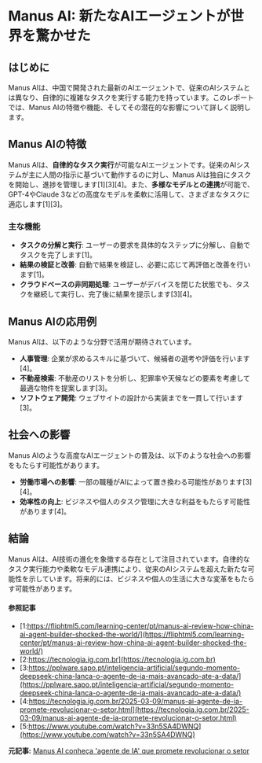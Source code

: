 # Manus AI: 新たなAIエージェントが世界を驚かせた

## はじめに

Manus AIは、中国で開発された最新のAIエージェントで、従来のAIシステムとは異なり、自律的に複雑なタスクを実行する能力を持っています。このレポートでは、Manus AIの特徴や機能、そしてその潜在的な影響について詳しく説明します。

## Manus AIの特徴

Manus AIは、**自律的なタスク実行**が可能なAIエージェントです。従来のAIシステムが主に人間の指示に基づいて動作するのに対し、Manus AIは独自にタスクを開始し、進捗を管理します[1][3][4]。また、**多様なモデルとの連携**が可能で、GPT-4やClaude 3などの高度なモデルを柔軟に活用して、さまざまなタスクに適応します[1][3]。

### 主な機能

- **タスクの分解と実行**: ユーザーの要求を具体的なステップに分解し、自動でタスクを完了します[1]。
- **結果の検証と改善**: 自動で結果を検証し、必要に応じて再評価と改善を行います[1]。
- **クラウドベースの非同期処理**: ユーザーがデバイスを閉じた状態でも、タスクを継続して実行し、完了後に結果を提示します[3][4]。

## Manus AIの応用例

Manus AIは、以下のような分野で活用が期待されています。

- **人事管理**: 企業が求めるスキルに基づいて、候補者の選考や評価を行います[4]。
- **不動産検索**: 不動産のリストを分析し、犯罪率や天候などの要素を考慮して最適な物件を提案します[3]。
- **ソフトウェア開発**: ウェブサイトの設計から実装までを一貫して行います[3]。

## 社会への影響

Manus AIのような高度なAIエージェントの普及は、以下のような社会への影響をもたらす可能性があります。

- **労働市場への影響**: 一部の職種がAIによって置き換わる可能性があります[3][4]。
- **効率性の向上**: ビジネスや個人のタスク管理に大きな利益をもたらす可能性があります[4]。

## 結論

Manus AIは、AI技術の進化を象徴する存在として注目されています。自律的なタスク実行能力や柔軟なモデル連携により、従来のAIシステムを超えた新たな可能性を示しています。将来的には、ビジネスや個人の生活に大きな変革をもたらす可能性があります。

#### 参照記事
- [1:https://fliphtml5.com/learning-center/pt/manus-ai-review-how-china-ai-agent-builder-shocked-the-world/](https://fliphtml5.com/learning-center/pt/manus-ai-review-how-china-ai-agent-builder-shocked-the-world/)
- [2:https://tecnologia.ig.com.br](https://tecnologia.ig.com.br)
- [3:https://pplware.sapo.pt/inteligencia-artificial/segundo-momento-deepseek-china-lanca-o-agente-de-ia-mais-avancado-ate-a-data/](https://pplware.sapo.pt/inteligencia-artificial/segundo-momento-deepseek-china-lanca-o-agente-de-ia-mais-avancado-ate-a-data/)
- [4:https://tecnologia.ig.com.br/2025-03-09/manus-ai-agente-de-ia-promete-revolucionar-o-setor.html](https://tecnologia.ig.com.br/2025-03-09/manus-ai-agente-de-ia-promete-revolucionar-o-setor.html)
- [5:https://www.youtube.com/watch?v=33n5SA4DWNQ](https://www.youtube.com/watch?v=33n5SA4DWNQ)


**元記事:** [Manus AI conheça 'agente de IA' que promete revolucionar o setor](https://tecnologia.ig.com.br/2025-03-09/manus-ai-agente-de-ia-promete-revolucionar-o-setor.html)